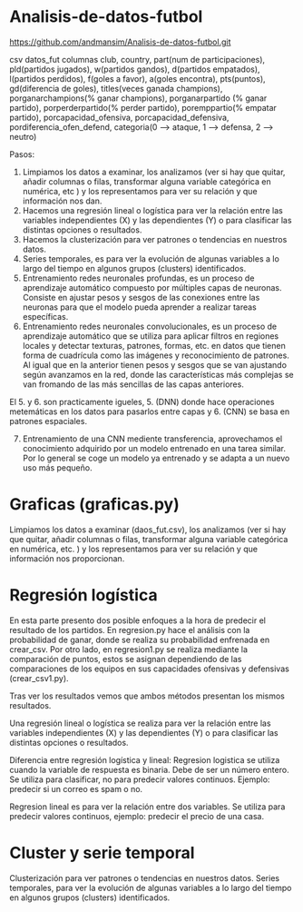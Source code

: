 # Analisis-de-datos-futbol
https://github.com/andmansim/Analisis-de-datos-futbol.git

csv datos_fut
columnas
club, country, part(num de participaciones), pld(partidos jugados), w(partidos gandos), d(partidos empatados), l(partidos perdidos), f(goles a favor), a(goles encontra), pts(puntos), gd(diferencia de goles), titles(veces ganada champions), porganarchampions(% ganar champions), porganarpartido (% ganar partido), porperderpartido(% perder partido), poremppartio(% empatar partido), porcapacidad_ofensiva, porcapacidad_defensiva, pordiferencia_ofen_defend, categoria(0 --> ataque, 1 --> defensa, 2 --> neutro)

Pasos:
1. Limpiamos los datos a examinar, los analizamos (ver si hay que quitar, añadir columnas o filas, transformar alguna variable categórica en numérica, etc ) y los representamos para ver su relación y que información nos dan. 
2. Hacemos una regresión lineal o logística para ver la relación entre las variables independientes (X) y las dependientes (Y) o para clasificar las distintas opciones o resultados. 
3. Hacemos la clusterización para ver patrones o tendencias en nuestros datos. 
4. Series temporales, es para ver la evolución de algunas variables a lo largo del tiempo en algunos grupos (clusters) identificados. 
5. Entrenamiento redes neuronales profundas, es un proceso de aprendizaje automático compuesto por múltiples capas de neuronas. Consiste en ajustar pesos y sesgos de las conexiones entre las neuronas para que el modelo pueda aprender a realizar tareas específicas.  
6. Entrenamiento redes neuronales convolucionales, es un proceso de aprendizaje automático que se utiliza para aplicar filtros en regiones locales y detectar texturas, patrones, formas, etc. en datos que tienen forma de cuadrícula como las imágenes y reconocimiento de patrones. Al igual que en la anterior tienen pesos y sesgos que se van ajustando según avanzamos en la red, donde las características más complejas se van fromando de las más sencillas de las capas anteriores. 

El 5. y 6. son practicamente igueles, 5. (DNN) donde hace operaciones metemáticas en los datos para pasarlos entre capas y 6. (CNN) se basa en patrones espaciales. 

7. Entrenamiento de una CNN mediente transferencia, aprovechamos el conocimiento adquirido por un modelo entrenado en una tarea similar. Por lo general se coge un modelo ya entrenado y se adapta a un nuevo uso más pequeño.

# Graficas (graficas.py)

Limpiamos los datos a examinar (daos_fut.csv), los analizamos (ver si hay que quitar, añadir columnas o filas, transformar alguna variable categórica en numérica, etc. ) y los representamos para ver su relación y que información nos proporcionan. 

# Regresión logística

En esta parte presento dos posible enfoques a la hora de predecir el resultado de los partidos.
En regresion.py hace el análisis con la probabilidad de ganar, donde se realiza su probabilidad enfrenada en crear_csv. Por otro lado, en regresion1.py se realiza mediante la comparación de puntos, estos se asignan dependiendo de las comparaciones de los equipos en sus capacidades ofensivas y defensivas (crear_csv1.py).

Tras ver los resultados vemos que ambos métodos presentan los mismos resultados. 


Una regresión lineal o logística se realiza para ver la relación entre las variables independientes (X) y las dependientes (Y) o para clasificar las distintas opciones o resultados. 

Diferencia entre regresión logística y lineal:
Regresion logistica se utiliza cuando la variable de respuesta es binaria. Debe de ser un número entero.
Se utiliza para clasificar, no para predecir valores continuos. Ejemplo: predecir si un correo es spam o no.

Regresion lineal es para ver la relación entre dos variables.
Se utiliza para predecir valores continuos, ejemplo: predecir el precio de una casa.

# Cluster y serie temporal

Clusterización para ver patrones o tendencias en nuestros datos. 
Series temporales, para ver la evolución de algunas variables a lo largo del tiempo en algunos grupos (clusters) identificados. 